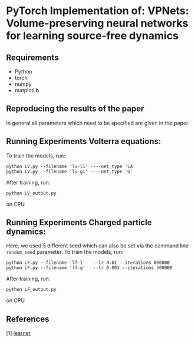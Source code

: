 # PyTorch Implementation of: VPNets: Volume-preserving neural networks for learning source-free dynamics

## Requirements 
* Python 
* torch
* numpy
* matplotlib

## Reproducing the results of the paper
In general all parameters which need to be specified are given in the paper.

## Running Experiments Volterra equations:
To train the models, run:
```
python LV.py --filename 'lv-l1' ----net_type 'LA'
python LV.py --filename 'lv-g1' ----net_type 'G'
```
After training, run:
```
python LV_output.py
```
on CPU


## Running Experiments Charged particle dynamics:
Here,  we used 5 different seed which can also be set via the command line `random_seed` parameter.
To train the models, run:
```
python LF.py --filename 'lf-l'   --lr 0.01 --iterations 800000 
python LF.py --filename 'lf-g'   --lr 0.001 --iterations 500000 
```
After training, run:
```
python LF_output.py
```
on CPU


## References
[1] [learner](https://github.com/jpzxshi/learner)
